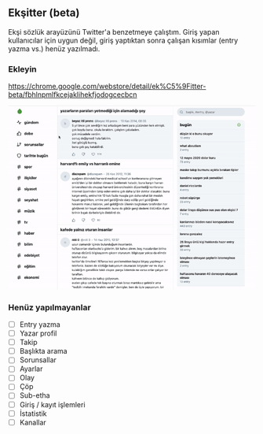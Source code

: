 ## Ekşitter (beta)
Ekşi sözlük arayüzünü Twitter'a benzetmeye çalıştım. 
Giriş yapan kullanıcılar için uygun değil, giriş yaptıktan sonra çalışan kısımlar (entry yazma vs.) henüz yazılmadı.

### Ekleyin
https://chrome.google.com/webstore/detail/ek%C5%9Fitter-beta/fbhlnpmlfkcejaklihekfjodogcecbcn

![Screenshot](https://raw.githubusercontent.com/mstfsnc/eksitter/master/screenshot.gif)

### Henüz yapılmayanlar
 - [ ] Entry yazma
 - [ ] Yazar profil
 - [ ] Takip
 - [ ] Başlıkta arama
 - [ ] Sorunsallar
 - [ ] Ayarlar
 - [ ] Olay
 - [ ] Çöp
 - [ ] Sub-etha
 - [ ] Giriş / kayıt işlemleri
 - [ ] İstatistik
 - [ ] Kanallar
